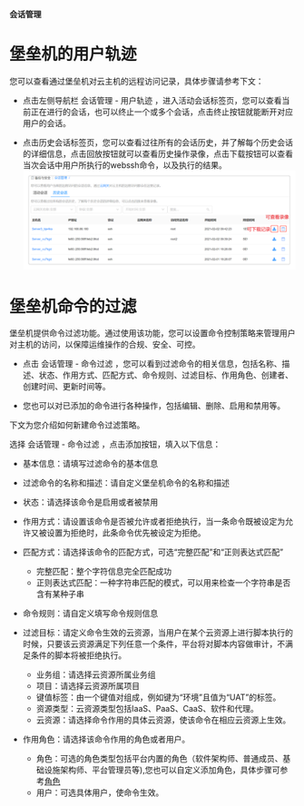 **会话管理**

# 堡垒机的用户轨迹
您可以查看通过堡垒机对云主机的远程访问记录，具体步骤请参考下文：

 + 点击左侧导航栏 会话管理 - 用户轨迹 ，进入活动会话标签页，您可以查看当前正在进行的会话，也可以终止一个或多个会话，点击终止按钮就能断开对应用户的会话。
  
 + 点击历史会话标签页，您可以查看过往所有的会话历史，并了解每个历史会话的详细信息，点击回放按钮就可以查看历史操作录像，点击下载按钮可以查看当次会话中用户所执行的webssh命令，以及执行的结果。
![访问会话](../../picture/Admin/访问会话.PNG)

# 堡垒机命令的过滤
堡垒机提供命令过滤功能。通过使用该功能，您可以设置命令控制策略来管理用户对主机的访问，以保障运维操作的合规、安全、可控。

+ 点击 会话管理 - 命令过滤 ，您可以看到过滤命令的相关信息，包括名称、描述、状态、作用方式、匹配方式、命令规则、过滤目标、作用角色、创建者、创建时间、更新时间等。

+ 您也可以对已添加的命令进行各种操作，包括编辑、删除、启用和禁用等。

下文为您介绍如何新建命令过滤策略。

选择 会话管理 - 命令过滤 ，点击添加按钮，填入以下信息：

  + 基本信息：请填写过滤命令的基本信息
  
   + 过滤命令的名称和描述：请自定义堡垒机命令的名称和描述
  
   + 状态：请选择该命令是启用或者被禁用

   + 作用方式：请设置该命令是否被允许或者拒绝执行，当一条命令既被设定为允许又被设置为拒绝时，此条命令优先被设定为拒绝。
  
   + 匹配方式：请选择该命令的匹配方式，可选“完整匹配”和“正则表达式匹配”
     + 完整匹配：整个字符信息完全匹配成功 
     + 正则表达式匹配：一种字符串匹配的模式，可以用来检查一个字符串是否含有某种子串
  
   + 命令规则：请自定义填写命令规则信息
  
  + 过滤目标：请定义命令生效的云资源，当用户在某个云资源上进行脚本执行的时候，只要该云资源满足下列任意一个条件，平台将对脚本内容做审计，不满足条件的脚本将被拒绝执行。
    + 业务组：请选择云资源所属业务组
    + 项目：请选择云资源所属项目
    + 键值标签：由一个键值对组成，例如键为“环境”且值为“UAT”的标签。
    + 资源类型：云资源类型包括IaaS、PaaS、CaaS、软件和代理。
    + 云资源：请选择命令作用的具体云资源，使该命令在相应云资源上生效。
  
  + 作用角色：请选择该命令作用的角色或者用户。
    + 角色：可选的角色类型包括平台内置的角色（软件架构师、普通成员、基础设施架构师、平台管理员等),您也可以自定义添加角色，具体步骤可参考[角色](https://cloudchef.github.io/doc/AdminDoc/04组织架构管理/角色.html)
    + 用户：可选具体用户，使命令生效。

